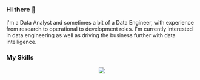 ### Hi there 👋

I'm a Data Analyst and sometimes a bit of a Data Engineer, with experience from research to operational to development roles. I'm currently interested in data engineering as well as driving the business further with data intelligence.



### My Skills
<p align="center">
  <a href="https://skillicons.dev">
    <img src="https://skills.thijs.gg/icons?i=py,tensorflow,postgres,git,gcp&theme=dark" />
  </a>
</p>


<!--
**joon-kc/joon-kc** is a ✨ _special_ ✨ repository because its `README.md` (this file) appears on your GitHub profile.

Here are some ideas to get you started:

- 🔭 I’m currently working on ...
- 🌱 I’m currently learning ...
- 👯 I’m looking to collaborate on ...
- 🤔 I’m looking for help with ...
- 💬 Ask me about ...
- 📫 How to reach me: ...
- 😄 Pronouns: ...
- ⚡ Fun fact: ...
-->
